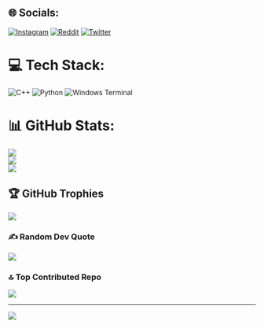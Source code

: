 
## 🌐 Socials:
[![Instagram](https://img.shields.io/badge/Instagram-%23E4405F.svg?logo=Instagram&logoColor=white)](https://instagram.com/subh.0x) [![Reddit](https://img.shields.io/badge/Reddit-%23FF4500.svg?logo=Reddit&logoColor=white)](https://reddit.com/user/AttoPussy) [![Twitter](https://img.shields.io/badge/Twitter-%231DA1F2.svg?logo=Twitter&logoColor=white)](https://twitter.com/ef3x0S) 

# 💻 Tech Stack:
![C++](https://img.shields.io/badge/c++-%2300599C.svg?style=for-the-badge&logo=c%2B%2B&logoColor=white) ![Python](https://img.shields.io/badge/python-3670A0?style=for-the-badge&logo=python&logoColor=ffdd54) ![Windows Terminal](https://img.shields.io/badge/Windows%20Terminal-%234D4D4D.svg?style=for-the-badge&logo=windows-terminal&logoColor=white)
# 📊 GitHub Stats:
![](https://github-readme-stats.vercel.app/api?username=ef3x0s&theme=gruvbox&hide_border=false&include_all_commits=true&count_private=false)<br/>
![](https://github-readme-streak-stats.herokuapp.com/?user=ef3x0s&theme=gruvbox&hide_border=false)<br/>
![](https://github-readme-stats.vercel.app/api/top-langs/?username=ef3x0s&theme=gruvbox&hide_border=false&include_all_commits=true&count_private=false&layout=compact)

## 🏆 GitHub Trophies
![](https://github-profile-trophy.vercel.app/?username=ef3x0s&theme=radical&no-frame=false&no-bg=false&margin-w=4)

### ✍️ Random Dev Quote
![](https://quotes-github-readme.vercel.app/api?type=horizontal&theme=radical)

### 🔝 Top Contributed Repo
![](https://github-contributor-stats.vercel.app/api?username=ef3x0s&limit=5&theme=gruvbox&combine_all_yearly_contributions=true)

---
[![](https://visitcount.itsvg.in/api?id=ef3x0s&icon=1&color=0)](https://visitcount.itsvg.in)

<!-- Proudly created with GPRM ( https://gprm.itsvg.in ) -->
